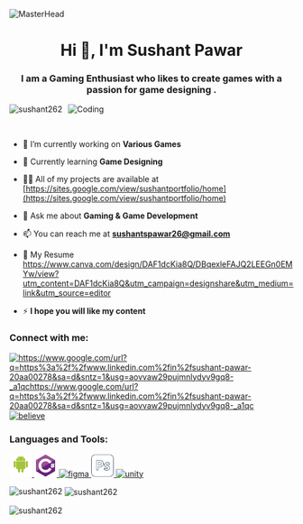 ![MasterHead](https://images.hdqwalls.com/download/neon-abyss-game-no-800x1280.jpg)

<h1 align="center">Hi 👋, I'm Sushant Pawar</h1>
<h3 align="center">I am a Gaming Enthusiast who likes to create games with a passion for game designing .</h3>
<img align="right" alt="Coding" width="400" src="https://ardas-it.com/uploads/images/blogs/giph.gif">


<p align="left"> <img src="https://komarev.com/ghpvc/?username=sushant262&label=Profile%20views&color=0e75b6&style=flat" alt="sushant262" /> </p>

<p align="left"> <a href="https://twitter.com/" target="blank"><img src="https://img.shields.io/twitter/follow/?logo=twitter&style=for-the-badge" alt="" /></a> </p>

- 🔭 I’m currently working on **Various Games**

- 🌱 Currently learning **Game Designing**

- 👨‍💻 All of my projects are available at [https://sites.google.com/view/sushantportfolio/home](https://sites.google.com/view/sushantportfolio/home)

- 💬 Ask me about **Gaming & Game Development**

- 📫 You can reach me at  **sushantspawar26@gmail.com**

- 📄 My Resume https://www.canva.com/design/DAF1dcKia8Q/DBqexleFAJQ2LEEGn0EMYw/view?utm_content=DAF1dcKia8Q&utm_campaign=designshare&utm_medium=link&utm_source=editor

- ⚡  **I hope you will like my content**

<h3 align="left">Connect with me:</h3>
<p align="left">
<a href="https://linkedin.com/in/https://www.google.com/url?q=https%3a%2f%2fwww.linkedin.com%2fin%2fsushant-pawar-20aa00278&sa=d&sntz=1&usg=aovvaw29pujmnlydyv9gq8-_a1qchttps://www.google.com/url?q=https%3a%2f%2fwww.linkedin.com%2fin%2fsushant-pawar-20aa00278&sa=d&sntz=1&usg=aovvaw29pujmnlydyv9gq8-_a1qc" target="blank"><img align="center" src="https://raw.githubusercontent.com/rahuldkjain/github-profile-readme-generator/master/src/images/icons/Social/linked-in-alt.svg" alt="https://www.google.com/url?q=https%3a%2f%2fwww.linkedin.com%2fin%2fsushant-pawar-20aa00278&sa=d&sntz=1&usg=aovvaw29pujmnlydyv9gq8-_a1qchttps://www.google.com/url?q=https%3a%2f%2fwww.linkedin.com%2fin%2fsushant-pawar-20aa00278&sa=d&sntz=1&usg=aovvaw29pujmnlydyv9gq8-_a1qc" height="30" width="40" /></a>
<a href="https://www.youtube.com/c/believe" target="blank"><img align="center" src="https://raw.githubusercontent.com/rahuldkjain/github-profile-readme-generator/master/src/images/icons/Social/youtube.svg" alt="believe" height="30" width="40" /></a>
</p>

<h3 align="left">Languages and Tools:</h3>
<p align="left"> <a href="https://developer.android.com" target="_blank" rel="noreferrer"> <img src="https://raw.githubusercontent.com/devicons/devicon/master/icons/android/android-original-wordmark.svg" alt="android" width="40" height="40"/> </a> <a href="https://www.w3schools.com/cs/" target="_blank" rel="noreferrer"> <img src="https://raw.githubusercontent.com/devicons/devicon/master/icons/csharp/csharp-original.svg" alt="csharp" width="40" height="40"/> </a> <a href="https://www.figma.com/" target="_blank" rel="noreferrer"> <img src="https://www.vectorlogo.zone/logos/figma/figma-icon.svg" alt="figma" width="40" height="40"/> </a> <a href="https://www.photoshop.com/en" target="_blank" rel="noreferrer"> <img src="https://raw.githubusercontent.com/devicons/devicon/master/icons/photoshop/photoshop-line.svg" alt="photoshop" width="40" height="40"/> </a> <a href="https://unity.com/" target="_blank" rel="noreferrer"> <img src="https://www.vectorlogo.zone/logos/unity3d/unity3d-icon.svg" alt="unity" width="40" height="40"/> </a> </p>

<p><img align="left" src="https://github-readme-stats.vercel.app/api/top-langs?username=sushant262&show_icons=true&locale=en&layout=compact" alt="sushant262" /></p>

<p>&nbsp;<img align="center" src="https://github-readme-stats.vercel.app/api?username=sushant262&show_icons=true&locale=en" alt="sushant262" /></p>

<p><img align="center" src="https://github-readme-streak-stats.herokuapp.com/?user=sushant262&" alt="sushant262" /></p>
